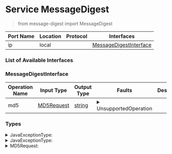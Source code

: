 <!-- markdownlint-disable -->
<!-- editorconfig-checker-disable -->
<!-- cSpell:disable -->

# Service MessageDigest

> from message-digest import MessageDigest

| Port Name | Location | Protocol | Interfaces |
| --- | --- | --- | --- |
| ip | local | | <a href='#MessageDigestInterface'>MessageDigestInterface</a> |

### List of Available Interfaces

### MessageDigestInterface

| Operation Name | Input Type | Output Type | Faults | Description |
| --- | --- | --- | --- | --- |
| md5 | <a href="#MD5Request">MD5Request</a> | <a href='#string'>string</a> | <details><summary>UnsupportedOperation</summary><a href='#0#JavaExceptionType'>0#JavaExceptionType</a></details> |  |


### Types

<details>
<summary><span id="JavaExceptionType">JavaExceptionType: 
</span>
</summary>

##### Type Declaration
<pre>
string &#123;
&nbsp;&nbsp;stackTrace[1,1]: string // 
&#125;
</pre>
</details>
<details>
<summary><span id="JavaExceptionType">JavaExceptionType: 
</span>
</summary>

##### Type Declaration
<pre>
<a href='#JavaExceptionType'>JavaExceptionType</a>
</pre>
</details>
<details>
<summary><span id="MD5Request">MD5Request: 
</span>
</summary>

##### Type Declaration
<pre>
string &#123;
&nbsp;&nbsp;radix[0,1]: int // 
&#125;
|raw &#123;
&nbsp;&nbsp;radix[0,1]: int // 
&#125;

</pre>
</details>
